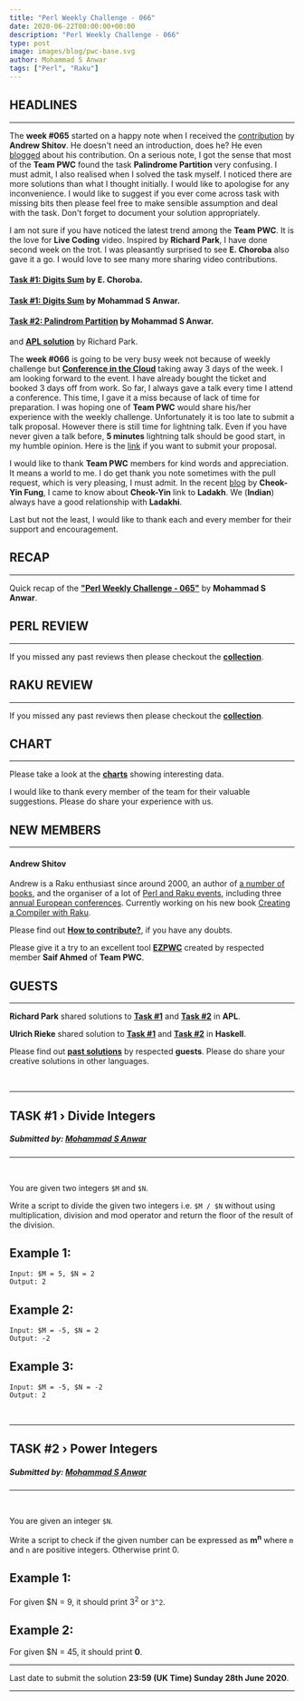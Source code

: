 ```yaml
---
title: "Perl Weekly Challenge - 066"
date: 2020-06-22T00:00:00+00:00
description: "Perl Weekly Challenge - 066"
type: post
image: images/blog/pwc-base.svg
author: Mohammad S Anwar
tags: ["Perl", "Raku"]
---
```


## HEADLINES

***

The **week #065** started on a happy note when I received the [contribution](https://github.com/manwar/perlweeklychallenge-club/blob/master/challenge-065/ash/raku/ch-1.raku) by **Andrew Shitov**. He doesn't need an introduction, does he? He even [blogged](https://andrewshitov.com/2020/06/15/raku-daily-skill-builders/) about his contribution. On a serious note, I got the sense that most of the **Team PWC** found the task **Palindrome Partition** very confusing. I must admit, I also realised when I solved the task myself. I noticed there are more solutions than what I thought initially. I would like to apologise for any inconvenience. I would like to suggest if you ever come across task with missing bits then please feel free to make sensible assumption and deal with the task. Don't forget to document your solution appropriately.

I am not sure if you have noticed the latest trend among the **Team PWC**. It is the love for **Live Coding** video. Inspired by **Richard Park**, I have done second week on the trot. I was pleasantly surprised to see **E. Choroba** also gave it a go. I would love to see many more sharing video contributions.

#### [Task #1: Digits Sum](https://www.youtube.com/watch?v=jKhynykjxRI) by E. Choroba.
#### [Task #1: Digits Sum](https://www.youtube.com/watch?v=m2tTUrq1YPg) by Mohammad S Anwar.
#### [Task #2: Palindrom Partition](https://www.youtube.com/watch?v=eM1DuYYo1rs) by Mohammad S Anwar.

and **[APL solution](https://www.youtube.com/watch?v=qXda8_AJWQc)** by Richard Park.

The **week #066** is going to be very busy week not because of weekly challenge but **[Conference in the Cloud](https://tpc20cic.sched.com/)** taking away 3 days of the week. I am looking forward to the event. I have already bought the ticket and booked 3 days off from work. So far, I always gave a talk every time I attend a conference. This time, I gave it a miss because of lack of time for preparation. I was hoping one of **Team PWC** would share his/her experience with the weekly challenge. Unfortunately it is too late to submit a talk proposal. However there is still time for lightning talk. Even if you have never given a talk before, **5 minutes** lightning talk should be good start, in my humble opinion. Here is the [link](https://docs.google.com/forms/d/e/1FAIpQLSfoyYu-DEyEz83lNWWrDaMRR1UW8FRpOQEVE2Gv2by9_kMbbA/viewform) if you want to submit your proposal.

I would like to thank **Team PWC** members for kind words and appreciation. It means a world to me. I do get thank you note sometimes with the pull request, which is very pleasing, I must admit. In the recent [blog](http://blogs.perl.org/users/c_y_fung/2020/06/cys-take-on-pwc065.html) by **Cheok-Yin Fung**, I came to know about **Cheok-Yin** link to **Ladakh**. We (**Indian**) always have a good relationship with **Ladakhi**.

Last but not the least, I would like to thank each and every member for their support and encouragement.

## RECAP

***

Quick recap of the [**"Perl Weekly Challenge - 065"**](/blog/recap-challenge-065) by **Mohammad S Anwar**.

## PERL REVIEW

***

If you missed any past reviews then please checkout the [**collection**](/p5-reviews).

## RAKU REVIEW

***

If you missed any past reviews then please checkout the [**collection**](/p6-reviews).

## CHART

***

Please take a look at the [**charts**](/chart) showing interesting data.

I would like to thank every member of the team for their valuable suggestions. Please do share your experience with us.

## NEW MEMBERS

***

#### **Andrew Shitov**

Andrew is a Raku enthusiast since around 2000, an author of [a number of books](https://andrewshitov.com/2020/01/29/my-open-perl-6-and-raku-books/), and the organiser of a lot of [Perl and Raku events](http://yapcrussia.org/), including three [annual European conferences](https://perlcon.eu/about). Currently working on his new book [Creating a Compiler with Raku](https://andrewshitov.com/creating-a-compiler-with-raku/).

Please find out [**How to contribute?**](/blog/how-to-contribute), if you have any doubts.

Please give it a try to an excellent tool [**EZPWC**](https://github.com/saiftynet/EZPWC) created by respected member **Saif Ahmed** of **Team PWC**.

## GUESTS

***

**Richard Park** shared solutions to [**Task #1**](https://github.com/manwar/perlweeklychallenge-club/blob/master/challenge-065/richard-park/apl/ch-1.aplf) and  [**Task #2**](https://github.com/manwar/perlweeklychallenge-club/blob/master/challenge-065/richard-park/apl/ch-2.aplf) in **APL**.

**Ulrich Rieke** shared solution to [**Task #1**](https://github.com/manwar/perlweeklychallenge-club/blob/master/challenge-065/ulrich-rieke/haskell/ch-1.hs) and [**Task #2**](https://github.com/manwar/perlweeklychallenge-club/blob/master/challenge-065/ulrich-rieke/haskell/ch-2.hs) in **Haskell**.

Please find out [**past solutions**](/blog/guest-contribution) by respected **guests**. Please do share your creative solutions in other languages.

<br>

***

## TASK #1 › Divide Integers
##### **Submitted by:** [Mohammad S Anwar](http://www.manwar.org)

***
<br>

You are given two integers `$M` and `$N`.

Write a script to divide the given two integers i.e. `$M / $N` without using multiplication, division and mod operator and return the floor of the result of the division.

## Example 1:

    Input: $M = 5, $N = 2
    Output: 2

## Example 2:

    Input: $M = -5, $N = 2
    Output: -2

## Example 3:

    Input: $M = -5, $N = -2
    Output: 2

<br>

***
## TASK #2 › Power Integers
##### **Submitted by:** [Mohammad S Anwar](http://www.manwar.org)
***

<br>

You are given an integer `$N`.

Write a script to check if the given number can be expressed as **m<sup>n</sup>** where `m` and `n` are positive integers. Otherwise print 0.

## Example 1:

For given $N = 9, it should print 3<sup>2</sup> or `3^2`.

## Example 2:

For given $N = 45, it should print **0**.

***

Last date to submit the solution **23:59 (UK Time) Sunday 28th June 2020**.

***
